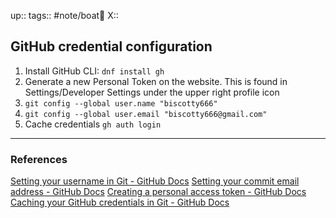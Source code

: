 up::
tags:: #note/boat🚤 
X:: 

## GitHub credential configuration

1. Install GitHub CLI: `dnf install gh`
2. Generate a new Personal Token on the website. This is found in Settings/Developer Settings under the upper right profile icon
3. `git config --global user.name "biscotty666"`
4. `git config --global user.email "biscotty666@gmail.com"`
5. Cache credentials `gh auth login`


---

### References

[Setting your username in Git - GitHub Docs](https://docs.github.com/en/get-started/getting-started-with-git/setting-your-username-in-git)
[Setting your commit email address - GitHub Docs](https://docs.github.com/en/account-and-profile/setting-up-and-managing-your-personal-account-on-github/managing-email-preferences/setting-your-commit-email-address)
[Creating a personal access token - GitHub Docs](https://docs.github.com/en/authentication/keeping-your-account-and-data-secure/creating-a-personal-access-token)
[Caching your GitHub credentials in Git - GitHub Docs](https://docs.github.com/en/get-started/getting-started-with-git/caching-your-github-credentials-in-git)

